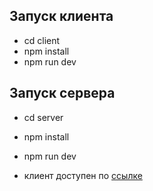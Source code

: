 ## Запуск клиента
- cd client
- npm install
- npm run dev



## Запуск сервера
- cd server 
- npm install
- npm run dev


- клиент доступен по [ссылке](http://localhost:5173/)